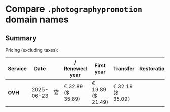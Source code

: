 # Compare `.photographypromotion` domain names

## Summary

Pricing (excluding taxes):

| Service | Date |  | / Renewed year | First year | Transfer | Restoration |
|--|--|--|--|--|--|--|
| **OVH** | 2025-06-23 | 🏆 | € 32.89<br>($ 35.89) | € 19.89<br>($ 21.49) | € 32.19<br>($ 35.09) |  |
